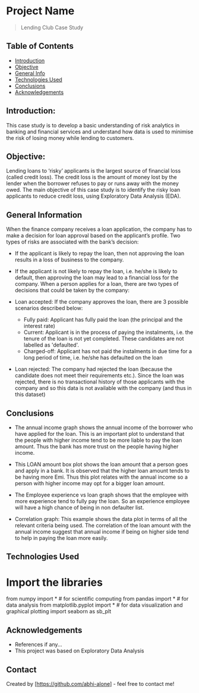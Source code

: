 # Project Name
> Lending Club Case Study

## Table of Contents
* [Introduction](#problem-introduction)
* [Objective](#Business-Objective)
* [General Info](#general-information)
* [Technologies Used](#technologies-used)
* [Conclusions](#conclusions)
* [Acknowledgements](#acknowledgements)

## Introduction:
This case study is to develop a basic understanding of risk analytics in banking and financial services and understand how data is used to minimise the risk of losing money while lending to customers.

## Objective:
Lending loans to ‘risky’ applicants is the largest source of financial loss (called credit loss). The credit loss is the amount of money lost by the lender when the borrower refuses to pay or runs away with the money owed.
The main objective of this case study is to identify the risky loan applicants to reduce credit loss, using Exploratory Data Analysis (EDA). 

## General Information
When the finance company receives a loan application, the company has to make a decision for loan approval based on the applicant’s profile. 
Two types of risks are associated with the bank’s decision:
- If the applicant is likely to repay the loan, then not approving the loan results in a loss of business to the company.
- If the applicant is not likely to repay the loan, i.e. he/she is likely to default, then approving the loan may lead to a financial loss for the company.
When a person applies for a loan, there are two types of decisions that could be taken by the company:

- Loan accepted: If the company approves the loan, there are 3 possible scenarios described below:
  - Fully paid: Applicant has fully paid the loan (the principal and the interest rate)
  - Current: Applicant is in the process of paying the instalments, i.e. the tenure of the loan is not yet completed. These candidates are not labelled as 'defaulted'.
  - Charged-off: Applicant has not paid the instalments in due time for a long period of time, i.e. he/she has defaulted on the loan 
- Loan rejected: The company had rejected the loan (because the candidate does not meet their requirements etc.). Since the loan was rejected, there is no transactional history of those applicants with the company and so this data is not available with the company (and thus in this dataset)

## Conclusions
- The annual income graph shows the annual income of the borrower who have applied for the loan. 
 This is an important plot to understand that the people with higher income tend to be more liable to pay the loan amount. 
 Thus the bank has more trust on the people having higher income.

- This LOAN amount box plot shows the loan amount that a person goes and apply in a bank. It is observed that the higher loan amount tends to be having more Emi. Thus this plot relates with the annual income so a person with higher income may opt for a bigger loan amount.

- The Employee experience vs loan graph shows that the employee with more experience tend to fully pay the loan. 
 So an experience employee will have a high chance of being in non defaulter list.

- Correlation graph: This example shows the data plot in terms of all the relevant criteria being used. The correlation of the loan amount with the annual income suggest that annual income if being on higher side tend to help in paying the loan more easily.




## Technologies Used
# Import the libraries
from numpy import * # for scientific computing
from pandas import * # for data analysis
from matplotlib.pyplot import * # for data visualization and graphical plotting
import seaborn as sb_plt

## Acknowledgements
- References if any...
- This project was based on Exploratory Data Analysis


## Contact
Created by [https://github.com/abhi-alone] - feel free to contact me!
